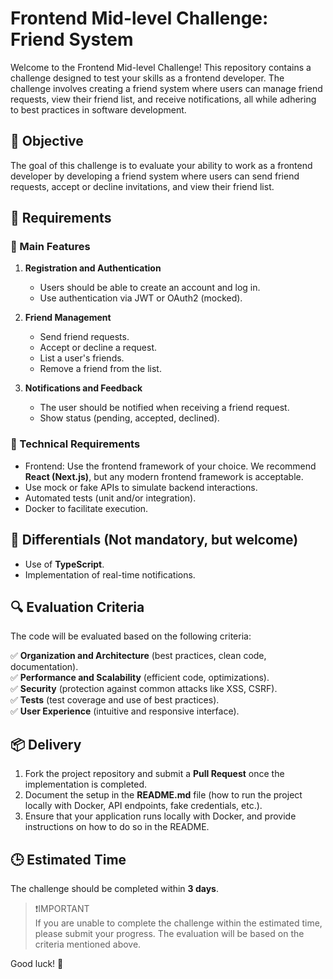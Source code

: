 # Frontend Mid-level Challenge: Friend System

Welcome to the Frontend Mid-level Challenge! This repository contains a challenge designed to test your skills as a frontend developer. The challenge involves creating a friend system where users can manage friend requests, view their friend list, and receive notifications, all while adhering to best practices in software development.

## 📌 Objective

The goal of this challenge is to evaluate your ability to work as a frontend developer by developing a friend system where users can send friend requests, accept or decline invitations, and view their friend list.

## 🎯 Requirements
### 📌 Main Features
1. **Registration and Authentication**
   - Users should be able to create an account and log in.
   - Use authentication via JWT or OAuth2 (mocked).

2. **Friend Management**
   - Send friend requests.
   - Accept or decline a request.
   - List a user's friends.
   - Remove a friend from the list.

3. **Notifications and Feedback**
   - The user should be notified when receiving a friend request.
   - Show status (pending, accepted, declined).

### 📌 Technical Requirements

- Frontend: Use the frontend framework of your choice. We recommend **React (Next.js)**, but any modern frontend framework is acceptable.
- Use mock or fake APIs to simulate backend interactions.
- Automated tests (unit and/or integration).
- Docker to facilitate execution.

## 🚀 Differentials (Not mandatory, but welcome)

- Use of **TypeScript**.
- Implementation of real-time notifications.

## 🔍 Evaluation Criteria

The code will be evaluated based on the following criteria:

✅ **Organization and Architecture** (best practices, clean code, documentation).  
✅ **Performance and Scalability** (efficient code, optimizations).  
✅ **Security** (protection against common attacks like XSS, CSRF).  
✅ **Tests** (test coverage and use of best practices).  
✅ **User Experience** (intuitive and responsive interface).  

## 📦 Delivery

1. Fork the project repository and submit a **Pull Request** once the implementation is completed.
2. Document the setup in the **README.md** file (how to run the project locally with Docker, API endpoints, fake credentials, etc.).
3. Ensure that your application runs locally with Docker, and provide instructions on how to do so in the README.

## 🕒 Estimated Time

The challenge should be completed within **3 days**.

> ❗IMPORTANT  
> If you are unable to complete the challenge within the estimated time, please submit your progress. The evaluation will be based on the criteria mentioned above.

Good luck! 🚀
